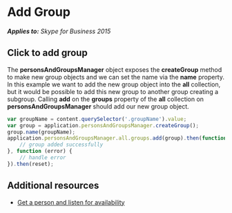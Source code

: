 
# Add Group


 _**Applies to:** Skype for Business 2015_

## Click to add group

The **personsAndGroupsManager** object exposes the **createGroup** method to make new group objects and we can set the name via the **name** property.  In this example we want to add the new group object into the **all** collection, but it would be possible to add this new group to another group creating a subgroup.  Calling **add** on the **groups** property of the **all** collection on **personsAndGroupsManager** should add our new group object.

```js
var groupName = content.querySelector('.groupName').value;
var group = application.personsAndGroupsManager.createGroup();
group.name(groupName);
application.personsAndGroupsManager.all.groups.add(group).then(function () {
    // group added successfully
}, function (error) {
    // handle error
}).then(reset);
```

## Additional resources

- <a href="https://msdnstage.redmond.corp.microsoft.com/skype/websdk/docs/ListenForAvailability?branch=ajkher/project-shakespeare" target="">Get a person and listen for availability</a>

